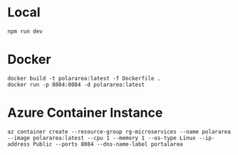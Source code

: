 # Local
```
npm run dev
```

# Docker
```
docker build -t polararea:latest -f Dockerfile .
docker run -p 8084:8084 -d polararea:latest
```

# Azure Container Instance
```
az container create --resource-group rg-microservices --name polararea --image polararea:latest --cpu 1 --memory 1 --os-type Linux --ip-address Public --ports 8084 --dns-name-label portalarea
```
